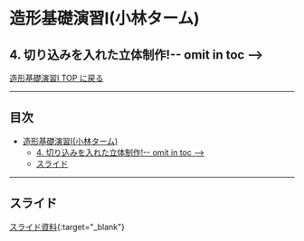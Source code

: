 # 造形基礎演習I(小林ターム)

## 4. 切り込みを入れた立体制作!-- omit in toc -->

[造形基礎演習I TOP に戻る](./index.md)

---
## 目次<!-- omit in toc -->
- [造形基礎演習I(小林ターム)](#造形基礎演習i小林ターム)
  - [4. 切り込みを入れた立体制作!-- omit in toc --\>](#4-切り込みを入れた立体制作---omit-in-toc---)
  - [スライド](#スライド)


---

## スライド

[スライド資料](./ad1_04slide.pdf){:target="_blank"}

